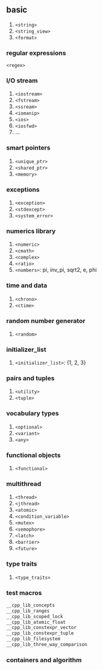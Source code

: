 ## basic
1. `<string>`
2. `<string_view>`
3. `<format>`

### regular expressions
`<regex>`

### I/O stream
1. `<iostream>`
2. `<fstream>`
3. `<ssream>`
4. `<iomanip>`
5. `<ios>`
6. `<iosfwd>`
7. ...

### smart pointers
1. `<unique_ptr>`
2. `<shared_ptr>`
3. `<memory>`

### exceptions
1. `<exception>`
2. `<stdexcept>`
3. `<system_error>`

### numerics library
1. `<numeric>`
2. `<cmath>`
3. `<complex>`
4. `<ratio>`
5. `<numbers>`: pi, inv_pi, sqrt2, e, phi
   

### time and data
1. `<chrono>`
2. `<ctime>`

### random number generator
1. `<random>`

### initializer_list
1. `<initializer_list>`: {1, 2, 3}


### pairs and tuples
1. `<utility>`
2. `<tuple>`

### vocabulary types
1. `<optional>`
2. `<variant>`
3. `<any>`

### functional objects
1. `<functional>`

### multithread
1. `<thread>`
2. `<jthread>`
3. `<atomic>`
4. `<condition_variable>`
5. `<mutex>`
6. `<semophore>`
7. `<latch>`
8. `<barrier>`
9. `<future>`

### type traits
1. `<type_traits>`

### test macros
```cpp
__cpp_lib_concepts
__cpp_lib_ranges
__cpp_lib_scoped_lock
__cpp_lib_atomic_float
__cpp_lib_constexpr_vector
__cpp_lib_constexpr_tuple
__cpp_lib_filesystem
__cpp_lib_three_way_comparison
```

### containers and algorithm